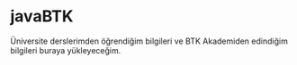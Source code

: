# javaBTK
Üniversite derslerimden öğrendiğim bilgileri ve BTK Akademiden edindiğim bilgileri buraya yükleyeceğim.
